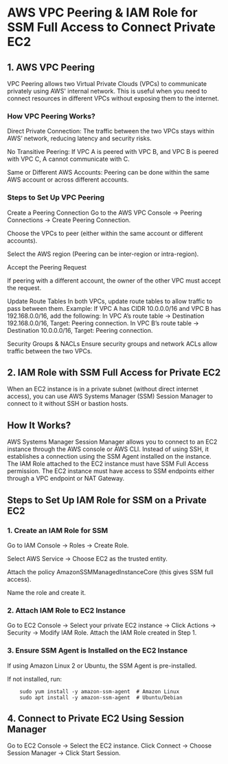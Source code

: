 # AWS VPC Peering & IAM Role for SSM Full Access to Connect Private EC2
## 1. AWS VPC Peering
VPC Peering allows two Virtual Private Clouds (VPCs) to communicate privately using AWS' internal network. This is useful when you need to connect resources in different VPCs without exposing them to the internet.

### How VPC Peering Works?
Direct Private Connection: The traffic between the two VPCs stays within AWS’ network, reducing latency and security risks.

No Transitive Peering: If VPC A is peered with VPC B, and VPC B is peered with VPC C, A cannot communicate with C.

Same or Different AWS Accounts: Peering can be done within the same AWS account or across different accounts.

### Steps to Set Up VPC Peering
Create a Peering Connection
Go to the AWS VPC Console → Peering Connections → Create Peering Connection.

Choose the VPCs to peer (either within the same account or different accounts).

Select the AWS region (Peering can be inter-region or intra-region).

Accept the Peering Request

If peering with a different account, the owner of the other VPC must accept the request.

Update Route Tables
In both VPCs, update route tables to allow traffic to pass between them.
Example: If VPC A has CIDR 10.0.0.0/16 and VPC B has 192.168.0.0/16, add the following:
In VPC A’s route table → Destination 192.168.0.0/16, Target: Peering connection.
In VPC B’s route table → Destination 10.0.0.0/16, Target: Peering connection.

Security Groups & NACLs
Ensure security groups and network ACLs allow traffic between the two VPCs.


## 2. IAM Role with SSM Full Access for Private EC2
When an EC2 instance is in a private subnet (without direct internet access), you can use AWS Systems Manager (SSM) Session Manager to connect to it without SSH or bastion hosts.

## How It Works?
AWS Systems Manager Session Manager allows you to connect to an EC2 instance through the AWS console or AWS CLI.
Instead of using SSH, it establishes a connection using the SSM Agent installed on the instance.
The IAM Role attached to the EC2 instance must have SSM Full Access permission.
The EC2 instance must have access to SSM endpoints either through a VPC endpoint or NAT Gateway.

## Steps to Set Up IAM Role for SSM on a Private EC2
### 1. Create an IAM Role for SSM
Go to IAM Console → Roles → Create Role.

Select AWS Service → Choose EC2 as the trusted entity.

Attach the policy AmazonSSMManagedInstanceCore (this gives SSM full access).

Name the role and create it.


### 2. Attach IAM Role to EC2 Instance
Go to EC2 Console → Select your private EC2 instance → Click Actions → Security → Modify IAM Role.
Attach the IAM Role created in Step 1.

### 3. Ensure SSM Agent is Installed on the EC2 Instance
If using Amazon Linux 2 or Ubuntu, the SSM Agent is pre-installed.

If not installed, run:
    
        sudo yum install -y amazon-ssm-agent  # Amazon Linux
        sudo apt install -y amazon-ssm-agent  # Ubuntu/Debian


## 4. Connect to Private EC2 Using Session Manager
Go to EC2 Console → Select the EC2 instance.
Click Connect → Choose Session Manager → Click Start Session.